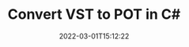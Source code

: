 ---
############################# Static ############################
layout: "auto-gen-conversion"
date: 2022-03-01T15:12:22
draft: false
otherformats: doc docm docx dot dotm dotx epub md odt ott pdf rtf tex txt vdx vsdm vsdx vssm vssx vstm vstx vsx vtx xps
breadcrumb: VST to POT in C#

############################# Head ############################
head_title: "VST to POT Converter in C#"
head_description: "Convert VST to POT in .NET using a few lines of code. Use the GroupDocs Document Conversion API to convert over 160 file formats."

############################# Header ############################
title: "Convert VST to POT in C#"
description: "VST to POT conversion with a few lines of .NET code"
bg_image: "https://cms.admin.containerize.com/templates/aspose/App_Themes/V3/images/bg/header1.png"
bg_overlay: false
button:
    enable: true

############################# SubMenu ############################
submenu:
    enable: true

    left:
        img_alt: "GroupDocs.Conversion for .NET"
        image: "https://cms.admin.containerize.com/templates/groupdocs/images/product-logos/90x90-noborder/groupdocs-conversion-net.png"
        product: "GroupDocs.Conversion"
        platform: ".NET"

    

############################# About ############################
about:
    enable: true
    title: "About GroupDocs.Conversion для .NET API"
    content: |
        [GroupDocs.Conversion for .NET](https://products.groupdocs.com/conversion/net/) can be used to convert Microsoft Word, Excel, PowerPoint, PDF, Visio and other formats. GroupDocs.Conversion is a standalone API that is suitable for back-end and internal systems where high performance is required. It does not depend on any software such as Microsoft or Open Office.
    

overview:
    enable: true
    content: |
        Convert your VST files to POT in .NET easily. You can use just a couple of C# code lines in any platform of your choice like - Windows, Linux, macOS.
        You can try VST to POT conversion for free and evaluate conversion results quality.
        Along with simple file conversion scenarios you can try more advanced options for loading source VST file and for saving output POT result. 
        
        For example, for the source VST file you may use the following load options:

        * auto-detect file format;
        * specify password for protected files (if file format supports it);
        * replace missing fonts to preserve document appearance.
        
        There are also advanced convert options for the POT file:

        * convert specific document page or page range;
        * add a watermark to the converted POT file.

        Once conversion is completed you can save your POT file to the local file path or any third-party storage like FTP, Amazon S3, Google Drive, Dropbox etc.
        Please note - to convert VST to POT there is no need for any additional software installed - like MS Office, Open Office, Adobe Acrobat Reader etc. 


############################# Steps ############################
steps:
    enable: true
    title_left: "Steps to convert VST to POT in C#"
    content_left: |
        [GroupDocs.Conversion](https://products.groupdocs.com/conversion/net/) makes it easy for developers to convert a VST file to POT with a few lines of code.

        * Create an instance of the Converter class and provide the file VST with the full path
        * Create and set ConvertOptions for POT type.
        * Call the Converter.Convert method and pass the full path and format (POT) as a parameter
        
    title_right: "System Requirements"
    content_right: |
        Basic conversion with GroupDocs.Conversion for .NET can be done in just a few simple steps. Our APIs are supported on all major platforms and operating systems. Before executing the code below, make sure you have the following prerequisites installed on your system.

        * Operating systems: Microsoft Windows, Linux, MacOS
        * Development environments: Microsoft Visual Studio, Xamarin, MonoDevelop
        * Frameworks: .NET Framework, .NET Standard, .NET Core, Mono
        * Get the latest GroupDocs.Conversion for .NET from [Nuget](https://www.nuget.org/packages/groupdocs.conversion)
        
    code: |
        ```cs
        // Load VST file
        var converter = new GroupDocs.Conversion.Converter("template.vst");
        // Set conversion parameters for POT format
        var convertOptions = converter.GetPossibleConversions()["pot"].ConvertOptions;
        // Convert to POT format
        converter.Convert("output.pot", convertOptions);        
        ```
        
demos:
    enable: true
    title: "VST to POT Live Demo"
    content: |
       Convert VST to POT now by visiting the [GroupDocs.Conversion App](https://products.groupdocs.app/conversion/family) website. Online demo has the following advantages
          

more_formats:
    enable: true
    title: "Other supported transformations VST"
    content: "You can also convert VST to many other file formats. Please see the list below."
       
       
back_to_top:
    enable: true
---